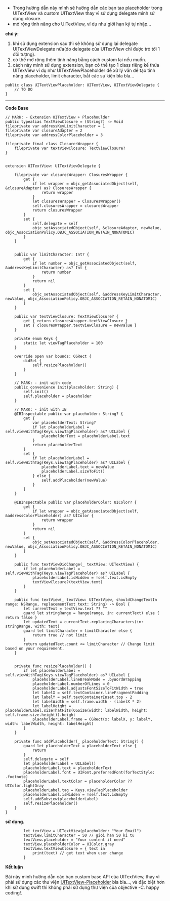 * Trong hướng dẫn này mình sẽ hướng dẫn các bạn tao placeholder trong UITextView và custom UITextView thay vì sử dụng delegate mình sử dụng closure.
* mở rộng tính năng cho UITextView, ví dụ như giới hạn ký tự nhập...

**chú ý:**
1. khi sử dụng extension sau thì sẽ không sử dụng lại delegate UITextViewDelegate nữa(do delegate của UITextView chỉ được trỏ tới 1 đối tượng).
2. có thể mở rộng thêm tính năng bằng cách custom lại nếu muốn.
3. cách này mình sử dụng extension, bạn có thể tạo 1 class riêng kế thừa UITexView ví dụ như UITextViewPlaceholder để xử lý vấn đề tạo tính năng placeholder, limit character, bắt các sự kiện bla bla...

```
public class UITextViewPlaceholder: UITextView, UITextViewDelegate {
    // TO DO
}
```


-----


**Code Base**
```
// MARK: - Extension UITextView + Placehoulder
public typealias TextViewClosure = (String?) -> Void
fileprivate var addressKeyLimitCharacter = 1
fileprivate var closureAdapter = 2
fileprivate var addressColorPlaceholder = 3

fileprivate final class ClosuresWrapper {
    fileprivate var textViewClosure: TextViewClosure?
}


extension UITextView: UITextViewDelegate {

    fileprivate var closuresWrapper: ClosuresWrapper {
        get {
            if let wrapper = objc_getAssociatedObject(self, &closureAdapter) as? ClosuresWrapper {
                return wrapper
            }
            let closuresWrapper = ClosuresWrapper()
            self.closuresWrapper = closuresWrapper
            return closuresWrapper
        }
        set {
            self.delegate = self
            objc_setAssociatedObject(self, &closureAdapter, newValue, objc_AssociationPolicy.OBJC_ASSOCIATION_RETAIN_NONATOMIC)
        }
    }

    
    public var limitCharacter: Int? {
        get {
            if let number = objc_getAssociatedObject(self, &addressKeyLimitCharacter) as? Int {
                return number
            }
            return nil
        }
        set {
            objc_setAssociatedObject(self, &addressKeyLimitCharacter, newValue, objc_AssociationPolicy.OBJC_ASSOCIATION_RETAIN_NONATOMIC)
        }
    }
    
    public var textViewClosure: TextViewClosure? {
        get { return closuresWrapper.textViewClosure }
        set { closuresWrapper.textViewClosure = newValue }
    }

    private enum Keys {
        static let viewTagPlaceholder = 100
    }

    override open var bounds: CGRect {
        didSet {
            self.resizePlaceholder()
        }
    }

    // MARK: - init with code
    public convenience init(placeholder: String) {
        self.init()
        self.placeholder = placeholder
    }

    // MARK: - init with IB
    @IBInspectable public var placeholder: String? {
        get {
            var placeholderText: String?
            if let placeholderLabel = self.viewWithTag(Keys.viewTagPlaceholder) as? UILabel {
                placeholderText = placeholderLabel.text
            }
            return placeholderText
        }
        set {
            if let placeholderLabel = self.viewWithTag(Keys.viewTagPlaceholder) as? UILabel {
                placeholderLabel.text = newValue
                placeholderLabel.sizeToFit()
            } else {
                self.addPlaceholder(newValue)
            }
        }
    }
    
    @IBInspectable public var placeholderColor: UIColor? {
        get {
            if let wrapper = objc_getAssociatedObject(self, &addressColorPlaceholder) as? UIColor {
                return wrapper
            }
            return nil
        }
        set {
            objc_setAssociatedObject(self, &addressColorPlaceholder, newValue, objc_AssociationPolicy.OBJC_ASSOCIATION_RETAIN_NONATOMIC)
        }
    }

    public func textViewDidChange(_ textView: UITextView) {
        if let placeholderLabel = self.viewWithTag(Keys.viewTagPlaceholder) as? UILabel {
            placeholderLabel.isHidden = !self.text.isEmpty
            textViewClosure?(textView.text)
        }
    }

    public func textView(_ textView: UITextView, shouldChangeTextIn range: NSRange, replacementText text: String) -> Bool {
        let currentText = textView.text ?? ""
        guard let stringRange = Range(range, in: currentText) else { return false }
        let updatedText = currentText.replacingCharacters(in: stringRange, with: text)
        guard let limitCharacter = limitCharacter else {
            return true // not limit
        }
        return updatedText.count <= limitCharacter // Change limit based on your requirement.
    }


    private func resizePlaceholder() {
        if let placeholderLabel = self.viewWithTag(Keys.viewTagPlaceholder) as? UILabel {
            placeholderLabel.lineBreakMode = .byWordWrapping
            placeholderLabel.numberOfLines = 0
            placeholderLabel.adjustsFontSizeToFitWidth = true
            let labelX = self.textContainer.lineFragmentPadding
            let labelY = self.textContainerInset.top - 2
            let labelWidth = self.frame.width - (labelX * 2)
            let labelHeight = placeholderLabel.sizeThatFits(CGSize(width: labelWidth, height: self.frame.size.height)).height
            placeholderLabel.frame = CGRect(x: labelX, y: labelY, width: labelWidth, height: labelHeight)
        }
    }

    private func addPlaceholder(_ placeholderText: String?) {
        guard let placeholderText = placeholderText else {
            return
        }
        self.delegate = self
        let placeholderLabel = UILabel()
        placeholderLabel.text = placeholderText
        placeholderLabel.font = UIFont.preferredFont(forTextStyle: .footnote)
        placeholderLabel.textColor = placeholderColor ?? UIColor.lightGray
        placeholderLabel.tag = Keys.viewTagPlaceholder
        placeholderLabel.isHidden = !self.text.isEmpty
        self.addSubview(placeholderLabel)
        self.resizePlaceholder()
    }
}
```

**sử dụng.**

```
        let textView = UITextView(placeholder: "Your Email")
        textView.limitCharacter = 50 // gioi han 50 ki tu
        textView.placeholder = "Your content if need"
        textView.placeholderColor = UIColor.gray
        textView.textViewClosure = { text in
            print(text) // get text when user change
        }

```

**Kết luận**

Bài này mình hướng dẫn các bạn custom base API của UITextView, thay vì phải sử dụng các thư viện [UITextView-Placeholder](https://github.com/devxoul/UITextView-Placeholder) bla bla..., và đặc biệt hơn khi sử dụng swift thì không phải sử dụng thư viện của objective -C. happy coding!.